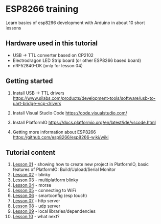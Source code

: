 # ESP8266 training

Learn basics of esp8266 development with Arduino in about 10 short lessons

## Hardware used in this tutorial
   * USB -> TTL converter based on CP2102
   * Electrodragon LED Strip board (or other ESP8266 based board)
   * nRF52840-DK (only for lesson 04)

## Getting started

1. Install USB -> TTL drivers
https://www.silabs.com/products/development-tools/software/usb-to-uart-bridge-vcp-drivers

2. Install Visual Studio Code
https://code.visualstudio.com/

3. Install PlatformIO
https://docs.platformio.org/en/latest/ide/vscode.html

4. Getting more information about ESP8266
https://github.com/esp8266/esp8266-wiki/wiki

## Tutorial content

1. [Lesson 01](./Lesson-01/README.md) - showing how to create new project in PlatformIO, basic features of PlatformIO: Build/Upload/Serial Monitor
2. [Lesson 02](./Lesson-02/README.md) - blinky
3. [Lesson 03](./Lesson-03/README.md) - multiplatform blinky
4. [Lesson 04](./Lesson-04/README.md) - morse
5. [Lesson 05](./Lesson-05/README.md) - connecting to WiFi
6. [Lesson 06](./Lesson-06/README.md) - smartconfig (esp touch)
7. [Lesson 07](./Lesson-07/README.md) - http server
8. [Lesson 08](./Lesson-08/README.md) - udp server
9. [Lesson 09](./Lesson-09/README.md) - local libraries/dependencies
10. [Lesson 10](./Lesson-10/README.md) - what next?